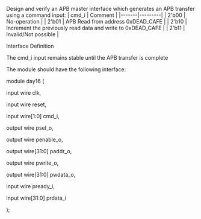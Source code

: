Design and verify an APB master interface which generates an APB transfer using a command input: | cmd_i | Comment | |-------|---------| | 2'b00 | No-operation | | 2'b01 | APB Read from address 0xDEAD_CAFE | | 2'b10 | Increment the previously read data and write to 0xDEAD_CAFE | | 2'b11 | Invalid/Not possible |

Interface Definition

The cmd_i input remains stable until the APB transfer is complete

The module should have the following interface:

module day16 (

  input       wire        clk,

  input       wire        reset,

  input       wire[1:0]   cmd_i,

  output      wire        psel_o,

  output      wire        penable_o,

  output      wire[31:0]  paddr_o,

  output      wire        pwrite_o,

  output      wire[31:0]  pwdata_o,

  input       wire        pready_i,

  input       wire[31:0]  prdata_i

);